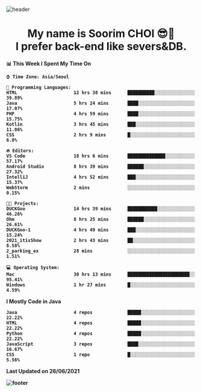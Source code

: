 <!--
**sxxrxm/sxxrxm** is a ✨ _special_ ✨ repository because its `README.md` (this file) appears on your GitHub profile.
-->
![header](https://capsule-render.vercel.app/api?type=Waving&color=gradient&height=300&section=header&text=Soorim%20CHOI&fontSize=90&animation=twinkling&fontAlignY=40)
<h1 align="center">
  My name is <b>Soorim CHOI<b> 😎👋
  <br>
  I prefer back-end like severs&DB.
</h1>
  
<!--START_SECTION:waka-->
📊 **This Week I Spent My Time On** 

```text
⌚︎ Time Zone: Asia/Seoul

💬 Programming Languages: 
HTML                     12 hrs 38 mins      ██████████░░░░░░░░░░░░░░░   39.89% 
Java                     5 hrs 24 mins       ████░░░░░░░░░░░░░░░░░░░░░   17.07% 
PHP                      4 hrs 59 mins       ████░░░░░░░░░░░░░░░░░░░░░   15.75% 
Kotlin                   3 hrs 45 mins       ███░░░░░░░░░░░░░░░░░░░░░░   11.86% 
CSS                      2 hrs 9 mins        █░░░░░░░░░░░░░░░░░░░░░░░░   6.8%

🔥 Editors: 
VS Code                  18 hrs 6 mins       ██████████████░░░░░░░░░░░   57.17% 
Android Studio           8 hrs 39 mins       ██████░░░░░░░░░░░░░░░░░░░   27.32% 
IntelliJ                 4 hrs 52 mins       ███░░░░░░░░░░░░░░░░░░░░░░   15.37% 
WebStorm                 2 mins              ░░░░░░░░░░░░░░░░░░░░░░░░░   0.15%

🐱‍💻 Projects: 
DUCKGoo                  14 hrs 39 mins      ███████████░░░░░░░░░░░░░░   46.26% 
Ohm                      8 hrs 25 mins       ██████░░░░░░░░░░░░░░░░░░░   26.61% 
DUCKGoo-1                4 hrs 49 mins       ███░░░░░░░░░░░░░░░░░░░░░░   15.24% 
2021_itisShow            2 hrs 43 mins       ██░░░░░░░░░░░░░░░░░░░░░░░   8.58% 
2_parking_ex             28 mins             ░░░░░░░░░░░░░░░░░░░░░░░░░   1.51%

💻 Operating System: 
Mac                      30 hrs 13 mins      ███████████████████████░░   95.41% 
Windows                  1 hr 27 mins        █░░░░░░░░░░░░░░░░░░░░░░░░   4.59%

```

**I Mostly Code in Java** 

```text
Java                     4 repos             █████░░░░░░░░░░░░░░░░░░░░   22.22% 
HTML                     4 repos             █████░░░░░░░░░░░░░░░░░░░░   22.22% 
Python                   4 repos             █████░░░░░░░░░░░░░░░░░░░░   22.22% 
JavaScript               3 repos             ████░░░░░░░░░░░░░░░░░░░░░   16.67% 
CSS                      1 repo              █░░░░░░░░░░░░░░░░░░░░░░░░   5.56%

```



 Last Updated on 26/06/2021
<!--END_SECTION:waka-->


![footer](https://capsule-render.vercel.app/api?type=Waving&section=footer&color=gradient&height=300)
